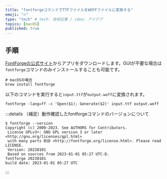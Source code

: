 ```yaml
---
title: "fontforgeコマンドでTTFファイルをWOFFファイルに変換する"
emoji: "🔥"
type: "tech" # tech: 技術記事 / idea: アイデア
topics: [macOS]
published: true
---
```

## 手順

[FontForgeの公式サイト](https://fontforge.org/en-US/)からアプリをダウンロードします。GUIが不要な場合は`fontforge`コマンドのみインストールすることも可能です。

```console
# macOSの場合
brew install fontforge
```

以下のコマンドを実行すると`input.ttf`が`output.woff`に変換されます。

```console
fontforge -lang=ff -c 'Open($1); Generate($2)' input.ttf output.woff
```

:::details （補足）動作確認したfontforgeコマンドのバージョンについて

```console
$ fontforge --version
Copyright (c) 2000-2023. See AUTHORS for Contributors.
 License GPLv3+: GNU GPL version 3 or later <http://gnu.org/licenses/gpl.html>
 with many parts BSD <http://fontforge.org/license.html>. Please read LICENSE.
 Version: 20230101
 Based on sources from 2023-01-01 05:27 UTC-D.
fontforge 20230101
build date: 2023-01-01 05:27 UTC
```

:::
